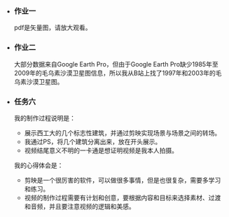 * ### 作业一

  pdf是矢量图，请放大观看。

* ### 作业二

  大部分数据来自Google Earth Pro，但由于Google Earth Pro缺少1985年至2009年的毛乌素沙漠卫星图信息，所以我从B站上找了1997年和2003年的毛乌素沙漠卫星图。

* ### 任务六

  我的制作过程说明是：

  * 展示西工大的几个标志性建筑，并通过剪映实现场景与场景之间的转场。
  * 我通过PS，将几个建筑分离出来，放在开头展示。
  * 视频结尾意义不明的一卡通是想证明视频是我本人拍摄。

  我的心得体会是：

  - 剪映是一个很厉害的软件，可以做很多事情，但是也很复杂，需要多学习和练习。
  - 视频的制作过程需要有计划和创意，要根据内容和目标来选择素材、过渡和音频，并且要注意视频的逻辑和美感。

